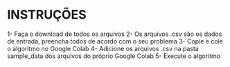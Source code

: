 # INSTRUÇÕES
1- Faça o download de todos os arquivos
2- Os arquivos .csv são os dados de entrada, preencha todos de acordo com o seu problema
3- Copie e cole o algoritmo no Google Colab
4- Adicione os arquivos .csv na pasta sample_data dos arquivos do próprio Google Colab
5- Execute o algoritmo
